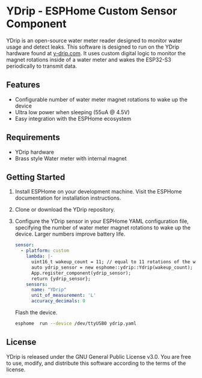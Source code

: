 YDrip - ESPHome Custom Sensor Component
=======================================

YDrip is an open-source water meter reader designed to monitor water usage and detect leaks. This software is designed to run on the YDrip hardware found at [y-drip.com](https://y-drip.com). It uses custom digital logic to monitor the magnet rotations inside of a water meter and wakes the ESP32-S3 periodically to transmit data.

Features
--------

- Configurable number of water meter magnet rotations to wake up the device
- Ultra low power when sleeping (55uA @ 4.5V)
- Easy integration with the ESPHome ecosystem

Requirements
------------

- YDrip hardware
- Brass style Water meter with internal magnet

Getting Started
---------------

1. Install ESPHome on your development machine. Visit the ESPHome documentation for installation instructions.

2. Clone or download the YDrip repository.

3. Configure the YDrip sensor in your ESPHome YAML configuration file, specifying the number of water meter magnet rotations to wake up the device. Larger numbers improve battery life.

   ```yaml
   sensor:
     - platform: custom
       lambda: |-
         uint16_t wakeup_count = 11; // equal to 11 rotations of the water meter
         auto ydrip_sensor = new esphome::ydrip::Ydrip(wakeup_count);
         App.register_component(ydrip_sensor);
         return {ydrip_sensor};
       sensors:
         name: "YDrip"
         unit_of_measurement: 'L'
         accuracy_decimals: 0	
   ```

   Flash the device.
   
   ```bash
   esphome  run --device /dev/ttyUSB0 ydrip.yaml
   ```

License
-------

YDrip is released under the GNU General Public License v3.0. You are free to use, modify, and distribute this software according to the terms of the license.